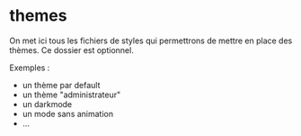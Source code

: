 # themes

On met ici tous les fichiers de styles qui permettrons de mettre en place des thèmes.
Ce dossier est optionnel.

Exemples :

- un thème par default
- un thème "administrateur"
- un darkmode
- un mode sans animation
- ...